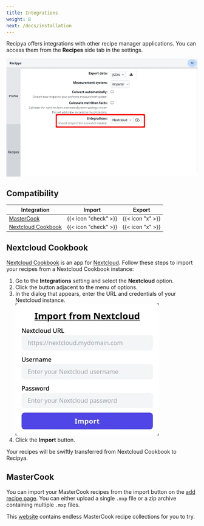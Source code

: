 ```yaml
---
title: Integrations
weight: 8
next: /docs/installation
---
```


Recipya offers integrations with other recipe manager applications. You can access them from the **Recipes** side tab
in the settings.

![](settings-integrations.webp)

## Compatibility

| Integration                                                    |         Import         |       Export       |
|----------------------------------------------------------------|:----------------------:|:------------------:|
| [MasterCook](https://www.mastercook.com)                       |  {{< icon "check" >}}  |  {{< icon "x" >}}  |
| [Nextcloud Cookbook](https://apps.nextcloud.com/apps/cookbook) |  {{< icon "check" >}}  |  {{< icon "x" >}}  |

## Nextcloud Cookbook

[Nextcloud Cookbook](https://github.com/nextcloud/cookbook) is an app for [Nextcloud](https://nextcloud.com/). 
Follow these steps to import your recipes from a Nextcloud Cookbook instance:

1. Go to the **Integrations** setting and select the **Nextcloud** option.
2. Click the button adjacent to the menu of options.
3. In the dialog that appears, enter the URL and credentials of your Nextcloud instance.
   ![](settings-integrations-nextcloud.webp)
4. Click the **Import** button.

Your recipes will be swiftly transferred from Nextcloud Cookbook to Recipya.

## MasterCook

You can import your MasterCook recipes from the import button on the 
[add recipe page](/guide/docs/features/recipes/add#import). You can either upload a single `.mxp` file or a zip archive 
containing multiple `.mxp` files.

This [website](https://www.grassrootsrecipes.com/) contains endless MasterCook recipe collections for you to try.
